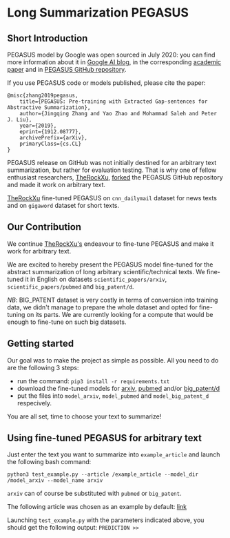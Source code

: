 # Long Summarization PEGASUS

## Short Introduction

PEGASUS model by Google was open sourced in July 2020: you can find more information about it in [Google AI blog](https://ai.googleblog.com/2020/06/pegasus-state-of-art-model-for.html), in the corresponding [academic paper](https://arxiv.org/pdf/1912.08777.pdf) and in [PEGASUS GitHub repository](https://github.com/google-research/pegasus).

If you use PEGASUS code or models published, please cite the paper:

```
@misc{zhang2019pegasus,
    title={PEGASUS: Pre-training with Extracted Gap-sentences for Abstractive Summarization},
    author={Jingqing Zhang and Yao Zhao and Mohammad Saleh and Peter J. Liu},
    year={2019},
    eprint={1912.08777},
    archivePrefix={arXiv},
    primaryClass={cs.CL}
}
```

PEGASUS release on GitHub was not initially destined for an arbitrary text summarization, but rather for evaluation testing. That is why one of fellow enthusiast researchers, [TheRockXu](https://github.com/TheRockXu), [forked](https://github.com/TheRockXu/pegasus-demo) the PEGASUS GitHub repository and made it work on arbitrary text.

[TheRockXu](https://github.com/TheRockXu) fine-tuned PEGASUS on `cnn_dailymail` dataset for news texts and on `gigaword` dataset for short texts.

## Our Contribution

We continue [TheRockXu's](https://github.com/TheRockXu) endeavour to fine-tune PEGASUS and make it work for arbitrary text. 

We are excited to hereby present the PEGASUS model fine-tuned for the abstract summarization of long arbitrary scientific/technical texts. We fine-tuned it in English on datasets `scientific_papers/arxiv`, `scientific_papers/pubmed` and `big_patent/d`.

*NB*: BIG_PATENT dataset is very costly in terms of conversion into training data, we didn't manage to prepare the whole dataset and opted for fine-tuning on its parts. We are currently looking for a compute that would be enough to fine-tune on such big datasets.

## Getting started

Our goal was to make the project as simple as possible. All you need to do are the following 3 steps: 

* run the command: `pip3 install -r requirements.txt`
* download the fine-tuned models for [arxiv](https://drive.google.com/drive/folders/1rmFCrF7Hro_EkQrwG4zkYrc6C_HIAJ3U?usp=sharing), [pubmed](https://drive.google.com/drive/folders/1lZQ6tzT5WrDSL0hRZWpLyh9D-NJZS-3c?usp=sharing) and/or [big_patent/d](https://drive.google.com/drive/folders/1-rs-zv1mmzP7nf-ecQ1d5wDgzIy3SO0E?usp=sharing)
* put the files into `model_arxiv`, `model_pubmed` and `model_big_patent_d` respecively.

You are all set, time to choose your text to summarize!

## Using fine-tuned PEGASUS for arbitrary text

Just enter the text you want to summarize into `example_article` and launch the following bash command:

`python3 test_example.py --article /example_article --model_dir /model_arxiv --model_name arxiv` 

`arxiv` can of course be substituted with `pubmed` or `big_patent`. 

The following article was chosen as an example by default: [link](https://www.theguardian.com/news/2020/oct/15/dangerous-rise-of-military-ai-drone-swarm-autonomous-weapons)

Launching `test_example.py` with the parameters indicated above, you should get the following output: `PREDICTION >>`

